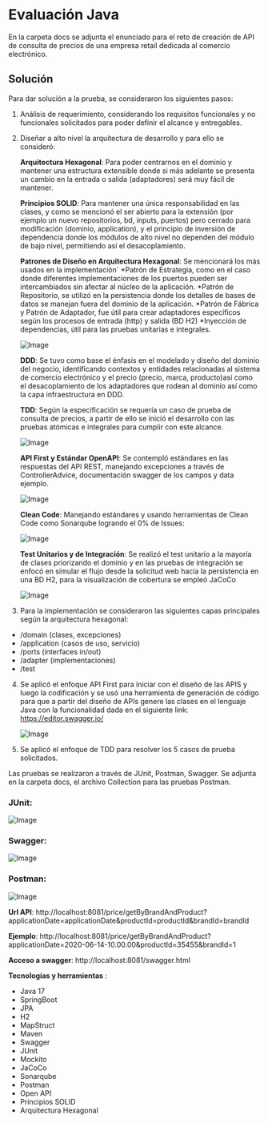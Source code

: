 # Evaluación Java

En la carpeta docs se adjunta el enunciado para el reto de creación de API de consulta de precios de una empresa retail dedicada al comercio electrónico.

## Solución

Para dar solución a la prueba, se consideraron los siguientes pasos:

1. Análisis de requerimiento, considerando los requisitos funcionales y no funcionales solicitados para poder definir el alcance y entregables.

2. Diseñar a alto nivel la arquitectura de desarrollo y para ello se consideró:

	**Arquitectura Hexagonal**: Para poder centrarnos en el dominio y mantener una estructura extensible donde si más adelante se presenta un cambio en la 		entrada o salida (adaptadores) será muy fácil de mantener.
	
	**Principios SOLID**: Para mantener una única responsabilidad en las clases, y como se mencionó el ser abierto para la extensión (por ejemplo un nuevo 		repositorios, bd, inputs, puertos) pero cerrado para modificación (dominio, application), y el principio de inversión de dependencia donde los módulos de 	alto nivel no dependen del módulo de bajo nivel, permitiendo así el desacoplamiento.
	
	**Patrones de Diseño en Arquitectura Hexagonal**: Se mencionará los más usados en la implementación´
	*Patrón de Estrategia, como en el caso donde diferentes implementaciones de los puertos pueden ser intercambiados sin afectar al núcleo de la aplicación. 
	*Patrón de Repositorio, se utilizó en la persistencia donde los detalles de bases de datos se manejan fuera del dominio de la aplicación.
	*Patrón de Fábrica y Patrón de Adaptador, fue útil para crear adaptadores específicos según los procesos de entrada  (http) y salida (BD H2)
	*Inyección de dependencias, útil para las pruebas unitarias e integrales.
	
	![Image](/docs/images/ArquitecturaHexagonalProject.jpg)
	
	**DDD**: Se tuvo como base el énfasis en el modelado y diseño del dominio del negocio, identificando contextos y entidades relacionadas al sistema de 		comercio electrónico y el precio (precio, marca, producto)así como el desacoplamiento de los adaptadores que rodean al dominio así como la capa 		infraestructura en DDD.
	
	**TDD**: Según la especificación se requería un caso de prueba de consulta de precios, a partir de ello se inició el desarrollo con las pruebas atómicas e 	integrales para cumplir con este alcance.
	
	![Image](/docs/images/JUnitTest.jpg)
	
	**API First y Estándar OpenAPI**: Se contempló estándares en las respuestas del API REST, manejando excepciones a través de ControllerAdvice, documentación 	swagger de los campos y data ejemplo.
	
	![Image](/docs/images/Excepciones.jpg)
	
	**Clean Code**: Manejando estándares y usando herramientas de Clean Code como Sonarqube logrando el 0% de Issues:
	
	![Image](/docs/images/Sonarqube.jpg)
	
	**Test Unitarios y de Integración**: Se realizó el test unitario a la mayoría de clases priorizando el dominio y en las pruebas de integración se enfocó en 	simular el flujo desde la solicitud web hacia la persistencia en una BD H2, para la visualización de cobertura se empleó JaCoCo
	
	
	![Image](/docs/images/JaCoco.jpg)

3. Para la implementación se consideraron las siguientes capas principales según la arquitectura hexagonal:
- 	/domain (clases, excepciones)
- 	/application (casos de uso, servicio)
- 	/ports (interfaces in/out)
- 	/adapter (implementaciones)
- 	/test

4. Se aplicó el enfoque API First para iniciar con el diseño de las APIS y luego la codificación y se usó una herramienta de generación de código para que a partir del diseño de APIs genere las clases en el lenguaje Java con la funcionalidad dada en el siguiente link:
https://editor.swagger.io/

	![Image](/docs/images/APIFirst.jpg)

5. Se aplicó el enfoque de TDD para resolver los 5 casos de prueba solicitados.

Las pruebas se realizaron a través de JUnit, Postman, Swagger. Se adjunta en la carpeta docs, el archivo Collection para las pruebas Postman.

### JUnit:

![Image](/docs/images/JUnitTestNew.jpg)

 ### Swagger:

![Image](/docs/images/SwaggerTest.jpg)

 ### Postman:
 
![Image](/docs/images/PostmanTest.jpg)


**Url API**: http://localhost:8081/price/getByBrandAndProduct?applicationDate=applicationDate&productId=productId&brandId=brandId

**Ejemplo**: http://localhost:8081/price/getByBrandAndProduct?applicationDate=2020-06-14-10.00.00&productId=35455&brandId=1

**Acceso a swagger**:
http://localhost:8081/swagger.html

**Tecnologías y herramientas** :

- Java 17
- SpringBoot
- JPA
- H2
- MapStruct
- Maven
- Swagger
- JUnit
- Mockito
- JaCoCo
- Sonarqube
- Postman
- Open API
- Principios SOLID
- Arquitectura Hexagonal
